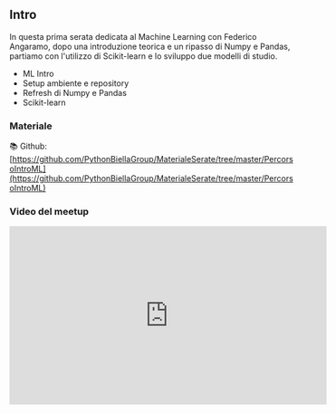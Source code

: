 ## Intro

In questa prima serata dedicata al Machine Learning con Federico Angaramo, dopo una introduzione teorica e un ripasso di Numpy e Pandas, partiamo con l'utilizzo di Scikit-learn e lo sviluppo due modelli di studio.

* ML Intro
* Setup ambiente e repository
* Refresh di Numpy e Pandas
* Scikit-learn

### Materiale

📚 Github:
[https://github.com/PythonBiellaGroup/MaterialeSerate/tree/master/PercorsoIntroML](https://github.com/PythonBiellaGroup/MaterialeSerate/tree/master/PercorsoIntroML)

### Video del meetup

<iframe width="560" height="315" src="https://www.youtube.com/embed/iqR9agGNVy4?si=Q9nVXAaO67naTZMW" title="YouTube video player" frameborder="0" allow="accelerometer; autoplay; clipboard-write; encrypted-media; gyroscope; picture-in-picture; web-share" allowfullscreen></iframe>